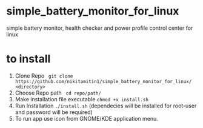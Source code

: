 # simple_battery_monitor_for_linux
simple battery monitor, health checker and power profile control center for linux

# to install

1. Clone Repo ``` git clone https://github.com/nikitamitin1/simple_battery_monitor_for_linux/ <directory>```
2. Choose Repo path ``` cd repo/path/```
3. Make installation file executable ```chmod +x install.sh```
4. Run Installation ```./install.sh``` (dependecies will be installed for root-user and password will be required)
5. To run app use icon from GNOME/KDE application menu.

